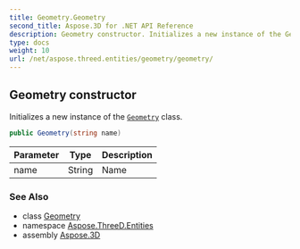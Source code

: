 ```yaml
---
title: Geometry.Geometry
second_title: Aspose.3D for .NET API Reference
description: Geometry constructor. Initializes a new instance of the Geometry class
type: docs
weight: 10
url: /net/aspose.threed.entities/geometry/geometry/
---
```

## Geometry constructor

Initializes a new instance of the [`Geometry`](../) class.

```csharp
public Geometry(string name)
```

| Parameter | Type | Description |
| --- | --- | --- |
| name | String | Name |

### See Also

* class [Geometry](../)
* namespace [Aspose.ThreeD.Entities](../../geometry/)
* assembly [Aspose.3D](../../../)


